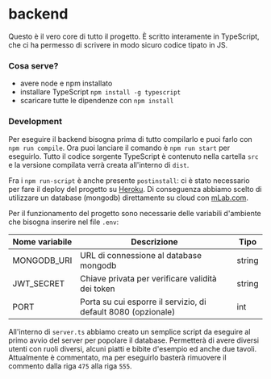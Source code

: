 # backend

Questo è il vero core di tutto il progetto. È scritto interamente in TypeScript, che ci ha permesso di scrivere in modo sicuro codice tipato in JS.

### Cosa serve?

* avere node e npm installato
* installare TypeScript `npm install -g typescript`
* scaricare tutte le dipendenze con `npm install`

### Development

Per eseguire il backend bisogna prima di tutto compilarlo e puoi farlo con `npm run compile`. Ora puoi lanciare il comando è `npm run start` per eseguirlo. Tutto il codice sorgente TypeScript è contenuto nella cartella `src` e la versione compilata verrà creata all'interno di `dist`.

Fra i `npm run-script` è anche presente `postinstall`: ci è stato necessario per fare il deploy del progetto su [Heroku](https://heroku.com). Di conseguenza abbiamo scelto di utilizzare un database (mongodb) direttamente su cloud con [mLab.com](https://mlab.com).

Per il funzionamento del progetto sono necessarie delle variabili d'ambiente che bisogna inserire nel file `.env`:

| Nome variabile  |  Descrizione | Tipo  | 
|---|---|---|
| MONGODB_URI | URL di connessione al database mongodb | string |
| JWT_SECRET | Chiave privata per verificare validità dei token | string | 
| PORT | Porta su cui esporre il servizio, di default 8080 (opzionale) | int | 

All'interno di `server.ts` abbiamo creato un semplice script da eseguire al primo avvio del server per popolare il database. Permetterà di avere diversi utenti con ruoli diversi, alcuni piatti e bibite d'esempio ed anche due tavoli. Attualmente è commentato, ma per eseguirlo basterà rimuovere il commento dalla riga `475` alla riga `555`.
